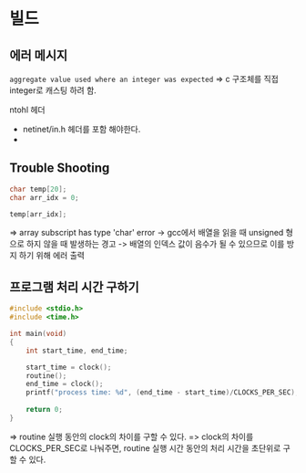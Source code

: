 # 빌드
## 에러 메시지
`aggregate value used where an integer was expected`
=> c 구조체를 직접 integer로 캐스팅 하려 함.

ntohl 헤더
- netinet/in.h 헤더를 포함 해야한다.
- 
## Trouble Shooting
``` C
char temp[20];
char arr_idx = 0;

temp[arr_idx];
```
=> array subscript has type 'char' error
-> gcc에서 배열을 읽을 때 unsigned 형으로 하지 않을 때 발생하는 경고
-> 배열의 인덱스 값이 음수가 될 수 있으므로 이를 방지 하기 위해 에러 출력

## 프로그램 처리 시간 구하기
``` C
#include <stdio.h>
#include <time.h>

int main(void)
{
	int start_time, end_time;

	start_time = clock();
	routine();
	end_time = clock();
	printf("process time: %d", (end_time - start_time)/CLOCKS_PER_SEC);
	
	return 0;
}
```
=> routine 실행 동안의 clock의 차이를 구할 수 있다.
=> clock의 차이를 CLOCKS_PER_SEC로 나눠주면, routine 실행 시간 동안의 처리 시간을 초단위로 구할 수 있다.
